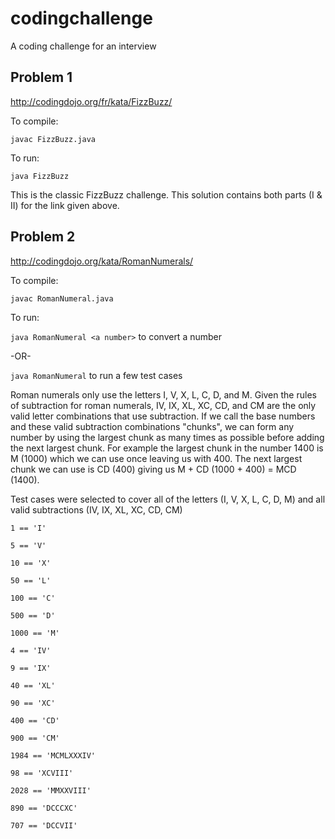 # codingchallenge
A coding challenge for an interview 

 
## Problem 1
http://codingdojo.org/fr/kata/FizzBuzz/ 


To compile: 


`javac FizzBuzz.java` 


To run: 


`java FizzBuzz` 

 
This is the classic FizzBuzz challenge. This solution contains both parts (I & II) for the link given above.
 

## Problem 2
http://codingdojo.org/kata/RomanNumerals/ 


To compile: 


`javac RomanNumeral.java` 


To run: 


`java RomanNumeral <a number>` to convert a number 


-OR- 


`java RomanNumeral` to run a few test cases 


Roman numerals only use the letters I, V, X, L, C, D, and M. Given the rules of subtraction for roman numerals, IV, IX, XL, XC, CD, and CM are the only valid letter combinations that use subtraction. If we call the base numbers and these valid subtraction combinations "chunks", we can form any number by using the largest chunk as many times as possible before adding the next largest chunk. For example the largest chunk in the number 1400 is M (1000) which we can use once leaving us with 400. The next largest chunk we can use is CD (400) giving us M + CD (1000 + 400) = MCD (1400).


Test cases were selected to cover all of the letters (I, V, X, L, C, D, M) and all valid subtractions (IV, IX, XL, XC, CD, CM) 


`1 == 'I'` 


`5 == 'V'` 


`10 == 'X'` 


`50 == 'L'` 


`100 == 'C'` 


`500 == 'D'` 


`1000 == 'M'` 


`4 == 'IV'` 


`9 == 'IX'` 


`40 == 'XL'` 


`90 == 'XC'` 


`400 == 'CD'` 


`900 == 'CM'` 


`1984 == 'MCMLXXXIV'` 


`98 == 'XCVIII'`


`2028 == 'MMXXVIII'`


`890 == 'DCCCXC'` 


`707 == 'DCCVII'` 

